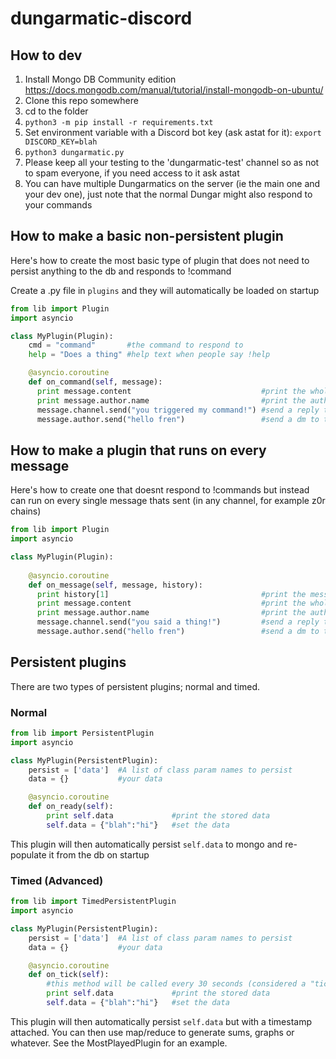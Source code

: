 # dungarmatic-discord

## How to dev
1. Install Mongo DB Community edition https://docs.mongodb.com/manual/tutorial/install-mongodb-on-ubuntu/
1. Clone this repo somewhere
1. cd to the folder
1. `python3 -m pip install -r requirements.txt`
1. Set environment variable with a Discord bot key (ask astat for it): `export DISCORD_KEY=blah`
1. `python3 dungarmatic.py`
1. Please keep all your testing to the 'dungarmatic-test' channel so as not to spam everyone, if you need access to it ask astat
1. You can have multiple Dungarmatics on the server (ie the main one and your dev one), just note that the normal Dungar might also respond to your commands

## How to make a basic non-persistent plugin
Here's how to create the most basic type of plugin that does not need to persist anything to the db and responds to !command

Create a .py file in `plugins` and they will automatically be loaded on startup
```python
from lib import Plugin
import asyncio

class MyPlugin(Plugin):
    cmd = "command"       #the command to respond to
    help = "Does a thing" #help text when people say !help

    @asyncio.coroutine
    def on_command(self, message):
      print message.content                             #print the whole message, split on space or whatever to get params
      print message.author.name                         #print the author's name
      message.channel.send("you triggered my command!") #send a reply to the originating channel
      message.author.send("hello fren")                 #send a dm to the author      
```

## How to make a plugin that runs on every message
Here's how to create one that doesnt respond to !commands but instead can run on every single message thats sent (in any channel, for example z0r chains)

```python
from lib import Plugin
import asyncio

class MyPlugin(Plugin):
    
    @asyncio.coroutine
    def on_message(self, message, history):
      print history[1]                                  #print the message that came before this one (up to 30 messages)
      print message.content                             #print the whole message, split on space or whatever to get params
      print message.author.name                         #print the author's name
      message.channel.send("you said a thing!")         #send a reply to the originating channel
      message.author.send("hello fren")                 #send a dm to the author
```

## Persistent plugins
There are two types of persistent plugins; normal and timed. 

### Normal
```python
from lib import PersistentPlugin
import asyncio

class MyPlugin(PersistentPlugin):
    persist = ['data']  #A list of class param names to persist
    data = {}           #your data

    @asyncio.coroutine
    def on_ready(self):
        print self.data             #print the stored data
        self.data = {"blah":"hi"}   #set the data
```

This plugin will then automatically persist `self.data` to mongo and re-populate it from the db on startup

### Timed (Advanced)
```python
from lib import TimedPersistentPlugin
import asyncio

class MyPlugin(PersistentPlugin):
    persist = ['data']  #A list of class param names to persist
    data = {}           #your data

    @asyncio.coroutine
    def on_tick(self):
        #this method will be called every 30 seconds (considered a "tick")
        print self.data             #print the stored data
        self.data = {"blah":"hi"}   #set the data
```

This plugin will then automatically persist `self.data` but with a timestamp attached. You can then use map/reduce to generate sums, graphs or whatever. See the MostPlayedPlugin for an example.

